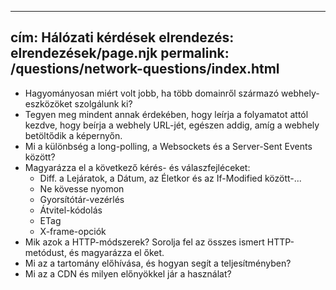 ***

## cím: Hálózati kérdések&#xA;elrendezés: elrendezések/page.njk&#xA;permalink: /questions/network-questions/index.html

*   Hagyományosan miért volt jobb, ha több domainről származó webhely-eszközöket szolgálunk ki?
*   Tegyen meg mindent annak érdekében, hogy leírja a folyamatot attól kezdve, hogy beírja a webhely URL-jét, egészen addig, amíg a webhely betöltődik a képernyőn.
*   Mi a különbség a long-polling, a Websockets és a Server-Sent Events között?
*   Magyarázza el a következő kérés- és válaszfejléceket:
    *   Diff. a Lejáratok, a Dátum, az Életkor és az If-Modified között-...
    *   Ne kövesse nyomon
    *   Gyorsítótár-vezérlés
    *   Átvitel-kódolás
    *   ETag
    *   X-frame-opciók
*   Mik azok a HTTP-módszerek? Sorolja fel az összes ismert HTTP-metódust, és magyarázza el őket.
*   Mi az a tartomány előhívása, és hogyan segít a teljesítményben?
*   Mi az a CDN és milyen előnyökkel jár a használat?
